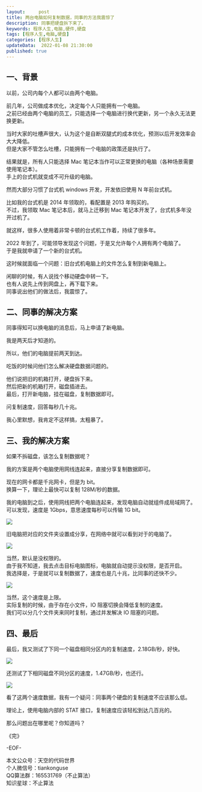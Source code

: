 ```yaml
---   
layout:     post  
title: 两台电脑如何复制数据，同事的方法我震惊了  
description: 同事把硬盘拆下来了。       
keywords: 程序人生,电脑,硬件,硬盘  
tags: [程序人生,电脑,硬盘]    
categories: [程序人生]  
updateData:  2022-01-08 21:30:00  
published: true  
---  
```



## 一、背景  


以前，公司内每个人都可以由两个电脑。  


前几年，公司做成本优化，决定每个人只能拥有一个电脑。  
之前已经由两个电脑的员工，只能选择一个电脑进行换代更新，另一个永久无法更换更新。  


当时大家的吐槽声很大，认为这个是自断双腿式的成本优化，预测以后开发效率会大大降低。  
但是大家不管怎么吐槽，只能拥有一个电脑的政策还是执行了。  


结果就是，所有人只能选择 Mac 笔记本当作可以正常更换的电脑（各种场景需要使用笔记本）。  
手上的台式机就变成不可升级的电脑。  


然而大部分习惯了台式机 windows 开发，开发依旧使用 N 年前台式机。  


比如我的台式机是 2014 年领取的，看配置是 2013 年购买的。  
不过，我领取 Mac 笔记本后，就马上迁移到 Mac 笔记本开发了，台式机多年没开过机了。 


就这样，很多人使用着非常卡顿的台式机工作着，持续了很多年。   


2022 年到了，可能领导发现这个问题，于是又允许每个人拥有两个电脑了。  
于是我就申请了一个新的台式机。  


这时候就面临一个问题：旧台式机电脑上的文件怎么复制到新电脑上。  


闲聊的时候，有人说找个移动硬盘中转一下。  
也有人说先上传到网盘上，再下载下来。  
同事说出他们的做法后，我震惊了。  


## 二、同事的解决方案  


同事得知可以换电脑的消息后，马上申请了新电脑。  


我是两天后才知道的。  


所以，他们的电脑提前两天到达。  


吃饭的时候问他们怎么解决硬盘数据问题的。  


他们说把旧的机箱打开，硬盘拆下来。  
然后把新的机箱打开，磁盘插进去。  
最后，打开新电脑，挂在磁盘，复制数据即可。  


问复制速度，回答每秒几十兆。  


我心里默想，我肯定不这样搞，太粗暴了。  



## 三、我的解决方案  


如果不拆磁盘，该怎么复制数据呢？  


我的方案是两个电脑使用网线连起来，直接分享复制数据即可。  


现在的网卡都是千兆网卡，但是为 bit。  
换算一下，理论上最快可以复制 128M/秒的数据。  


我的电脑到之后，使用网线把两个电脑连起来，发现电脑自动就组件成局域网了。  
可以发现，速度是 1Gbps，意思速度每秒可以传输 1G bit。  


![](https://res2022.tiankonguse.com/images/2022/01/08/001.png)  


旧电脑把对应的文件夹设置成分享，在网络中就可以看到对于的电脑了。  


![](https://res2022.tiankonguse.com/images/2022/01/08/002.png)  


当然，默认是没权限的。  
由于我不知道，我去点击目标电脑图标，电脑就自动提示没权限，是否开启。  
我选择是，于是就可以复制数据了，速度也是几十兆，比同事的还快不少。  


![](https://res2022.tiankonguse.com/images/2022/01/08/003.png)  


当然，这个速度是上限。  
实际复制的时候，由于存在小文件，IO 阻塞切换会降低复制的速度。  
我们可以分几个文件夹来同时复制，通过并发解决 IO 阻塞的问题。  


## 四、最后  


最后，我又测试了下同一个磁盘相同分区内的复制速度，2.18GB/秒，好快。  


![](https://res2022.tiankonguse.com/images/2022/01/08/004.png)  


还测试了下相同磁盘不同分区的速度，1.47GB/秒，也还行。 


![](https://res2022.tiankonguse.com/images/2022/01/08/005.png)  



看了这两个速度数据，我有一个疑问：同事两个硬盘的复制速度不应该那么低。  


理论上，使用电脑内部的 STAT 接口，复制速度应该轻松到达几百兆的。  


那么问题出在哪里呢？你知道吗？  



《完》  


-EOF-  



本文公众号：天空的代码世界  
个人微信号：tiankonguse  
QQ算法群：165531769（不止算法）  
知识星球：不止算法  

